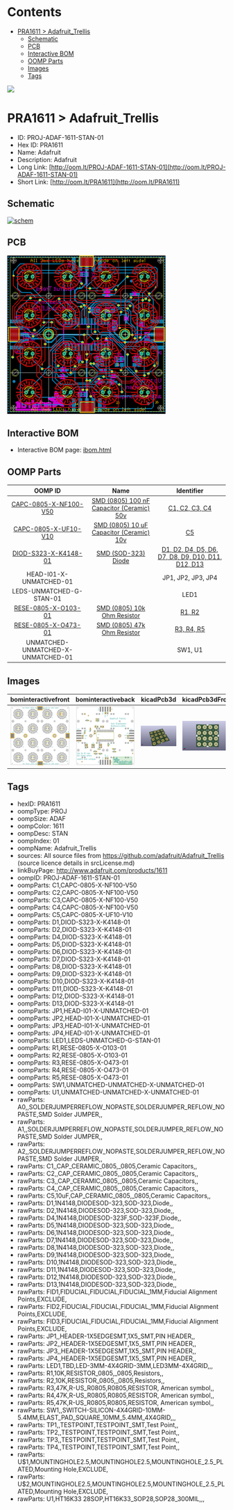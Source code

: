 



Contents
========

* [PRA1611 > Adafruit_Trellis](#pra1611--adafruit_trellis)
	* [Schematic](#schematic)
	* [PCB](#pcb)
	* [Interactive BOM](#interactive-bom)
	* [OOMP Parts](#oomp-parts)
	* [Images](#images)
	* [Tags](#tags)
  
![][im]
# PRA1611 > Adafruit_Trellis

- ID: PROJ-ADAF-1611-STAN-01
- Hex ID: PRA1611
- Name: Adafruit
- Description: Adafruit
- Long Link: [http://oom.lt/PROJ-ADAF-1611-STAN-01](http://oom.lt/PROJ-ADAF-1611-STAN-01)
- Short Link: [http://oom.lt/PRA1611](http://oom.lt/PRA1611)

## Schematic
  
[![schem](eagleSchemImage.png)](eagleSchemImage.png)
## PCB
  
[![pcb](eagleImage.png)](eagleImage.png)
## Interactive BOM

- Interactive BOM page: [ibom.html](https://htmlpreview.github.io/?https://github.com/oomlout/oomlout_OOMP_projects/blob/main/PROJ-ADAF-1611-STAN-01/kicad/bom/ibom.html)

## OOMP Parts
  

|OOMP ID|Name|Identifier|
| :---: | :---: | :---: |
|[CAPC-0805-X-NF100-V50](https://github.com/oomlout/oomlout_OOMP_parts/tree/main/CAPC-0805-X-NF100-V50/)|[SMD (0805) 100 nF Capacitor (Ceramic) 50v](https://github.com/oomlout/oomlout_OOMP_parts/tree/main/CAPC-0805-X-NF100-V50/)|[C1, C2, C3, C4](https://github.com/oomlout/oomlout_OOMP_parts/tree/main/CAPC-0805-X-NF100-V50/)|
|[CAPC-0805-X-UF10-V10](https://github.com/oomlout/oomlout_OOMP_parts/tree/main/CAPC-0805-X-UF10-V10/)|[SMD (0805) 10 uF Capacitor (Ceramic) 10v](https://github.com/oomlout/oomlout_OOMP_parts/tree/main/CAPC-0805-X-UF10-V10/)|[C5](https://github.com/oomlout/oomlout_OOMP_parts/tree/main/CAPC-0805-X-UF10-V10/)|
|[DIOD-S323-X-K4148-01](https://github.com/oomlout/oomlout_OOMP_parts/tree/main/DIOD-S323-X-K4148-01/)|[SMD (SOD-323) Diode](https://github.com/oomlout/oomlout_OOMP_parts/tree/main/DIOD-S323-X-K4148-01/)|[D1, D2, D4, D5, D6, D7, D8, D9, D10, D11, D12, D13](https://github.com/oomlout/oomlout_OOMP_parts/tree/main/DIOD-S323-X-K4148-01/)|
|HEAD-I01-X-UNMATCHED-01||JP1, JP2, JP3, JP4|
|LEDS-UNMATCHED-G-STAN-01||LED1|
|[RESE-0805-X-O103-01](https://github.com/oomlout/oomlout_OOMP_parts/tree/main/RESE-0805-X-O103-01/)|[SMD (0805) 10k Ohm Resistor](https://github.com/oomlout/oomlout_OOMP_parts/tree/main/RESE-0805-X-O103-01/)|[R1, R2](https://github.com/oomlout/oomlout_OOMP_parts/tree/main/RESE-0805-X-O103-01/)|
|[RESE-0805-X-O473-01](https://github.com/oomlout/oomlout_OOMP_parts/tree/main/RESE-0805-X-O473-01/)|[SMD (0805) 47k Ohm Resistor](https://github.com/oomlout/oomlout_OOMP_parts/tree/main/RESE-0805-X-O473-01/)|[R3, R4, R5](https://github.com/oomlout/oomlout_OOMP_parts/tree/main/RESE-0805-X-O473-01/)|
|UNMATCHED-UNMATCHED-X-UNMATCHED-01||SW1, U1|

## Images
  
  

|bominteractivefront|bominteractiveback|kicadPcb3d|kicadPcb3dFront|kicadPcb3dBack|kicadSchem|eagleImage|eagleSchemImage|pcbdraw|pcbdrawback|
| :---: | :---: | :---: | :---: | :---: | :---: | :---: | :---: | :---: | :---: |
|[![bominteractivefront](bomFront_140.png)](bomFront.png)|[![bominteractiveback](bomBack_140.png)](bomBack.png)|[![kicadPcb3d](kicadPcb3d_140.png)](kicadPcb3d.png)|[![kicadPcb3dFront](kicadPcb3dFront_140.png)](kicadPcb3dFront.png)|[![kicadPcb3dBack](kicadPcb3dBack_140.png)](kicadPcb3dBack.png)|[![kicadSchem](kicadSchem_140.png)](kicadSchem.png)|[![eagleImage](eagleImage_140.png)](eagleImage.png)|[![eagleSchemImage](eagleSchemImage_140.png)](eagleSchemImage.png)|[![pcbdraw](pcbdraw_140.png)](pcbdraw.png)|[![pcbdrawback](pcbdrawBack_140.png)](pcbdrawBack.png)|

## Tags

- hexID: PRA1611
- oompType: PROJ
- oompSize: ADAF
- oompColor: 1611
- oompDesc: STAN
- oompIndex: 01
- oompName: Adafruit_Trellis
- sources: All source files from https://github.com/adafruit/Adafruit_Trellis (source licence details in srcLicense.md)
- linkBuyPage: http://www.adafruit.com/products/1611
- oompID: PROJ-ADAF-1611-STAN-01
- oompParts: C1,CAPC-0805-X-NF100-V50
- oompParts: C2,CAPC-0805-X-NF100-V50
- oompParts: C3,CAPC-0805-X-NF100-V50
- oompParts: C4,CAPC-0805-X-NF100-V50
- oompParts: C5,CAPC-0805-X-UF10-V10
- oompParts: D1,DIOD-S323-X-K4148-01
- oompParts: D2,DIOD-S323-X-K4148-01
- oompParts: D4,DIOD-S323-X-K4148-01
- oompParts: D5,DIOD-S323-X-K4148-01
- oompParts: D6,DIOD-S323-X-K4148-01
- oompParts: D7,DIOD-S323-X-K4148-01
- oompParts: D8,DIOD-S323-X-K4148-01
- oompParts: D9,DIOD-S323-X-K4148-01
- oompParts: D10,DIOD-S323-X-K4148-01
- oompParts: D11,DIOD-S323-X-K4148-01
- oompParts: D12,DIOD-S323-X-K4148-01
- oompParts: D13,DIOD-S323-X-K4148-01
- oompParts: JP1,HEAD-I01-X-UNMATCHED-01
- oompParts: JP2,HEAD-I01-X-UNMATCHED-01
- oompParts: JP3,HEAD-I01-X-UNMATCHED-01
- oompParts: JP4,HEAD-I01-X-UNMATCHED-01
- oompParts: LED1,LEDS-UNMATCHED-G-STAN-01
- oompParts: R1,RESE-0805-X-O103-01
- oompParts: R2,RESE-0805-X-O103-01
- oompParts: R3,RESE-0805-X-O473-01
- oompParts: R4,RESE-0805-X-O473-01
- oompParts: R5,RESE-0805-X-O473-01
- oompParts: SW1,UNMATCHED-UNMATCHED-X-UNMATCHED-01
- oompParts: U1,UNMATCHED-UNMATCHED-X-UNMATCHED-01
- rawParts: A0,,SOLDERJUMPERREFLOW_NOPASTE,SOLDERJUMPER_REFLOW_NOPASTE,SMD Solder JUMPER,,
- rawParts: A1,,SOLDERJUMPERREFLOW_NOPASTE,SOLDERJUMPER_REFLOW_NOPASTE,SMD Solder JUMPER,,
- rawParts: A2,,SOLDERJUMPERREFLOW_NOPASTE,SOLDERJUMPER_REFLOW_NOPASTE,SMD Solder JUMPER,,
- rawParts: C1,,CAP_CERAMIC_0805,_0805,Ceramic Capacitors,,
- rawParts: C2,,CAP_CERAMIC_0805,_0805,Ceramic Capacitors,,
- rawParts: C3,,CAP_CERAMIC_0805,_0805,Ceramic Capacitors,,
- rawParts: C4,,CAP_CERAMIC_0805,_0805,Ceramic Capacitors,,
- rawParts: C5,10uF,CAP_CERAMIC_0805,_0805,Ceramic Capacitors,,
- rawParts: D1,1N4148,DIODESOD-323,SOD-323,Diode,,
- rawParts: D2,1N4148,DIODESOD-323,SOD-323,Diode,,
- rawParts: D4,1N4148,DIODESOD-323F,SOD-323F,Diode,,
- rawParts: D5,1N4148,DIODESOD-323,SOD-323,Diode,,
- rawParts: D6,1N4148,DIODESOD-323,SOD-323,Diode,,
- rawParts: D7,1N4148,DIODESOD-323,SOD-323,Diode,,
- rawParts: D8,1N4148,DIODESOD-323,SOD-323,Diode,,
- rawParts: D9,1N4148,DIODESOD-323,SOD-323,Diode,,
- rawParts: D10,1N4148,DIODESOD-323,SOD-323,Diode,,
- rawParts: D11,1N4148,DIODESOD-323,SOD-323,Diode,,
- rawParts: D12,1N4148,DIODESOD-323,SOD-323,Diode,,
- rawParts: D13,1N4148,DIODESOD-323,SOD-323,Diode,,
- rawParts: FID1,FIDUCIAL,FIDUCIAL,FIDUCIAL_1MM,Fiducial Alignment Points,EXCLUDE,
- rawParts: FID2,FIDUCIAL,FIDUCIAL,FIDUCIAL_1MM,Fiducial Alignment Points,EXCLUDE,
- rawParts: FID3,FIDUCIAL,FIDUCIAL,FIDUCIAL_1MM,Fiducial Alignment Points,EXCLUDE,
- rawParts: JP1,,HEADER-1X5EDGESMT,1X5_SMT,PIN HEADER,,
- rawParts: JP2,,HEADER-1X5EDGESMT,1X5_SMT,PIN HEADER,,
- rawParts: JP3,,HEADER-1X5EDGESMT,1X5_SMT,PIN HEADER,,
- rawParts: JP4,,HEADER-1X5EDGESMT,1X5_SMT,PIN HEADER,,
- rawParts: LED1,TBD,LED-3MM-4X4GRID-3MM,LED3MM-4X4GRID,,,
- rawParts: R1,10K,RESISTOR_0805,_0805,Resistors,,
- rawParts: R2,10K,RESISTOR_0805,_0805,Resistors,,
- rawParts: R3,47K,R-US_R0805,R0805,RESISTOR, American symbol,,
- rawParts: R4,47K,R-US_R0805,R0805,RESISTOR, American symbol,,
- rawParts: R5,47K,R-US_R0805,R0805,RESISTOR, American symbol,,
- rawParts: SW1,,SWITCH-SILICON-4X4GRID-10MM-5.4MM,ELAST_PAD_SQUARE_10MM_5.4MM_4X4GRID,,,
- rawParts: TP1,,TESTPOINT,TESTPOINT_SMT,Test Point,,
- rawParts: TP2,,TESTPOINT,TESTPOINT_SMT,Test Point,,
- rawParts: TP3,,TESTPOINT,TESTPOINT_SMT,Test Point,,
- rawParts: TP4,,TESTPOINT,TESTPOINT_SMT,Test Point,,
- rawParts: U$1,MOUNTINGHOLE2.5,MOUNTINGHOLE2.5,MOUNTINGHOLE_2.5_PLATED,Mounting Hole,EXCLUDE,
- rawParts: U$2,MOUNTINGHOLE2.5,MOUNTINGHOLE2.5,MOUNTINGHOLE_2.5_PLATED,Mounting Hole,EXCLUDE,
- rawParts: U1,HT16K33 28SOP,HT16K33_SOP28,SOP28_300MIL,,,



[im]: kicadPcb3d_450.png

